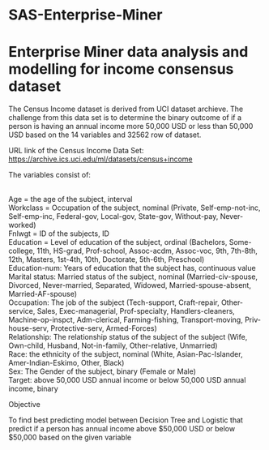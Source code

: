 # SAS-Enterprise-Miner
<h1>Enterprise Miner data analysis and modelling for income consensus dataset</h1>

The Census Income dataset is derived from UCI dataset archieve. The challenge from this data set is to determine the binary outcome of if a person is having an annual income more 50,000 USD or less than 50,000 USD based on the 14 variables and 32562 row of dataset.

URL link of the Census Income Data Set: https://archive.ics.uci.edu/ml/datasets/census+income

The variables consist of:

<br>Age = the age of the subject, interval
<br>Workclass = Occupation of the subject, nominal (Private, Self-emp-not-inc, Self-emp-inc, Federal-gov, Local-gov, State-gov, Without-pay, Never-worked)
<br>Fnlwgt = ID of the subjects, ID
<br>Education = Level of education of the subject, ordinal (Bachelors, Some-college, 11th, HS-grad, Prof-school, Assoc-acdm, Assoc-voc, 9th, 7th-8th, 12th, Masters, 1st-4th, 10th, Doctorate, 5th-6th, Preschool)
<br> Education-num: Years of education that the subject has, continuous value
<br> Marital status: Married status of the subject, nominal (Married-civ-spouse, Divorced, Never-married, Separated, Widowed, Married-spouse-absent, Married-AF-spouse)
<br> Occupation: The job of the subject (Tech-support, Craft-repair, Other-service, Sales, Exec-managerial, Prof-specialty, Handlers-cleaners, Machine-op-inspct, Adm-clerical, Farming-fishing, Transport-moving, Priv-house-serv, Protective-serv, Armed-Forces)
<br> Relationship: The relationship status of the subject of the subject (Wife, Own-child, Husband, Not-in-family, Other-relative, Unmarried)
<br>Race: the ethnicity of the subject, nominal (White, Asian-Pac-Islander, Amer-Indian-Eskimo, Other, Black)
<br>Sex: The Gender of the subject, binary (Female or Male)
<br>Target: above 50,000 USD annual income or below 50,000 USD annual income, binary

Objective

To find best predicting model between Decision Tree and Logistic that predict if a person has annual income above $50,000 USD or below $50,000 based on the given variable
